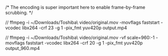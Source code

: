 /* The encoding is super important here to enable frame-by-frame scrubbing. */

// ffmpeg -i ~/Downloads/Toshiba\ video/original.mov -movflags faststart -vcodec libx264 -crf 23 -g 1 -pix_fmt yuv420p output.mp4

// ffmpeg -i ~/Downloads/Toshiba\ video/original.mov -vf scale=960:-1 -movflags faststart -vcodec libx264 -crf 20 -g 1 -pix_fmt yuv420p output_960.mp4

